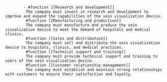 			- #function [[Research and development]]
			 The company must invest in research and development to improve and expand the capabilities of the vein visualization device.
			 #function [[Manufacturing and production]]
			 The company must manufacture and produce the vein visualization device to meet the demand of hospitals and medical clinics.
			 #function [[Sales and distribution]]
			 The company must sell and distribute the vein visualization device to hospitals, clinics, and medical practices.
			 #function [[Technical support and training]]
			 The company must provide technical support and training to users of the vein visualization device.
			 #function [[Customer relationship management]]
			 The company must establish and maintain strong relationships with customers to ensure their satisfaction and loyalty.



